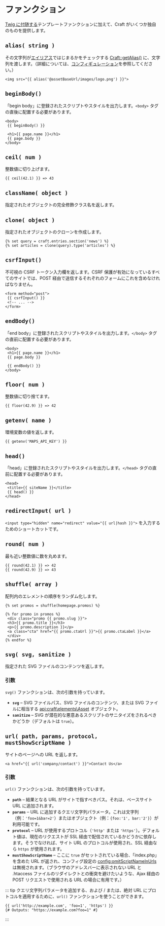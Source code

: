 # ファンクション

[Twig に付随する](http://twig.sensiolabs.org/doc/functions/index.html)テンプレートファンクションに加えて、Craft がいくつか独自のものを提供します。

## `alias( string )`

その文字列が[エイリアス](http://www.yiiframework.com/doc-2.0/guide-concept-aliases.html)ではじまるかをチェックする [Craft::getAlias()](http://www.yiiframework.com/doc-2.0/yii-baseyii.html#getAlias()-detail) に、文字列を渡します。（詳細については、[コンフィギュレーション](../configuration.md#aliases)を参照してください。）

```twig
<img src="{{ alias('@assetBaseUrl/images/logo.png') }}">
```

## `beginBody()`

「begin body」に登録されたスクリプトやスタイルを出力します。`<body>` タグの直後に配置する必要があります。

```twig
<body>
 {{ beginBody() }}

 <h1>{{ page.name }}</h1>
 {{ page.body }}
</body>
```

## `ceil( num )`

整数値に切り上げます。

```twig
{{ ceil(42.1) }} => 43
```

## `className( object )`

指定されたオブジェクトの完全修飾クラス名を返します。

## `clone( object )`

指定されたオブジェクトのクローンを作成します。

```twig
{% set query = craft.entries.section('news') %}
{% set articles = clone(query).type('articles') %}
```

## `csrfInput()`

不可視の CSRF トークン入力欄を返します。CSRF 保護が有効になっているすべてのサイトでは、POST 経由で送信するそれぞれのフォームにこれを含めなければなりません。

```twig
<form method="post">
 {{ csrfInput() }}
 <!-- ... -->
</form>
```

## `endBody()`

「end body」に登録されたスクリプトやスタイルを出力します。`</body>` タグの直前に配置する必要があります。

```twig
<body>
 <h1>{{ page.name }}</h1>
 {{ page.body }}

 {{ endBody() }}
</body>
```

## `floor( num )`

整数値に切り捨てます。

```twig
{{ floor(42.9) }} => 42
```

## `getenv( name )`

環境変数の値を返します。

```twig
{{ getenv('MAPS_API_KEY') }}
```

## `head()`

「head」に登録されたスクリプトやスタイルを出力します。`</head>` タグの直前に配置する必要があります。

```twig
<head>
 <title>{{ siteName }}</title>
 {{ head() }}
</head>
```

## `redirectInput( url )`

`<input type="hidden" name="redirect" value="{{ url|hash }}">` を入力するためのショートカットです。

## `round( num )`

最も近い整数値に数を丸めます。

```twig
{{ round(42.1) }} => 42
{{ round(42.9) }} => 43
```

## `shuffle( array )`

配列内のエレメントの順序をランダム化します。

```twig
{% set promos = shuffle(homepage.promos) %}

{% for promo in promos %}
 <div class="promo {{ promo.slug }}">
 <h3>{{ promo.title }}</h3>
 <p>{{ promo.description }}</p>
 <a class="cta" href="{{ promo.ctaUrl }}">{{ promo.ctaLabel }}</a>
 </div>
{% endfor %}
```

## `svg( svg, sanitize )`

指定された SVG ファイルのコンテンツを返します。

### 引数

`svg()` ファンクションは、次の引数を持っています。

- **`svg`** – SVG ファイルパス、SVG ファイルのコンテンツ、または SVG ファイルに相当する <api:craft\elements\Asset> オブジェクト。
- **`sanitize`** – SVG が潜在的な悪意あるスクリプトのサニタイズをされるべきかどうか（デフォルトは `true`）。

## `url( path, params, protocol, mustShowScriptName )`

サイトのページへの URL を返します。

```twig
<a href="{{ url('company/contact') }}">Contact Us</a>
```

### 引数

`url()` ファンクションは、次の引数を持っています。

* **`path`** – 結果となる URL がサイトで指すべきパス。それは、ベースサイト URL に追加されます。
* **`params`** – URL に追加するクエリ文字列パラメータ。これは文字列（例：`'foo=1&bar=2'`）またはオブジェクト（例：`{foo:'1', bar:'2'}`）が利用可能です。
* **`protocol`** – URL が使用するプロトコル（`'http'` または `'https'`）。デフォルト値は、現在のリクエストが SSL 経由で配信されているかどうかに依存します。そうでなければ、サイト URL のプロトコルが使用され、SSL 経由なら `https` が使用されます。
* **`mustShowScriptName`** – ここに `true` がセットされている場合、「index.php」を含めた URL が返され、コンフィグ設定の <config:omitScriptNameInUrls> は無視されます。（ブラウザのアドレスバーに表示されない URL と .htaccess ファイルのリダイレクトとの衝突を避けたいような、Ajax 経由の POST リクエストで使用される URL の場合に有用です。）

::: tip
クエリ文字列パラメータを追加する、および / または、絶対 URL にプロトコルを適用するために、`url()` ファンクションを使うことができます。 

```twig
{{ url('http://example.com', 'foo=1', 'https') }}
{# Outputs: "https://example.com?foo=1" #}
```

:::

